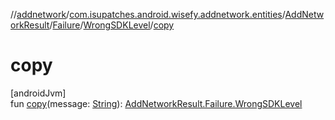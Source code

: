 //[addnetwork](../../../../../index.md)/[com.isupatches.android.wisefy.addnetwork.entities](../../../index.md)/[AddNetworkResult](../../index.md)/[Failure](../index.md)/[WrongSDKLevel](index.md)/[copy](copy.md)

# copy

[androidJvm]\
fun [copy](copy.md)(message: [String](https://kotlinlang.org/api/latest/jvm/stdlib/kotlin/-string/index.html)): [AddNetworkResult.Failure.WrongSDKLevel](index.md)
